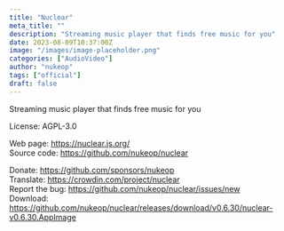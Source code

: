 ```yaml
---
title: "Nuclear"
meta_title: ""
description: "Streaming music player that finds free music for you"
date: 2023-08-09T10:37:00Z
image: "/images/image-placeholder.png"
categories: ["AudioVideo"]
author: "nukeop"
tags: ["official"]
draft: false
---
```


Streaming music player that finds free music for you

License: AGPL-3.0

Web page: https://nuclear.js.org/  
Source code: https://github.com/nukeop/nuclear

Donate: https://github.com/sponsors/nukeop  
Translate: https://crowdin.com/project/nuclear  
Report the bug: https://github.com/nukeop/nuclear/issues/new  
Download: https://github.com/nukeop/nuclear/releases/download/v0.6.30/nuclear-v0.6.30.AppImage
